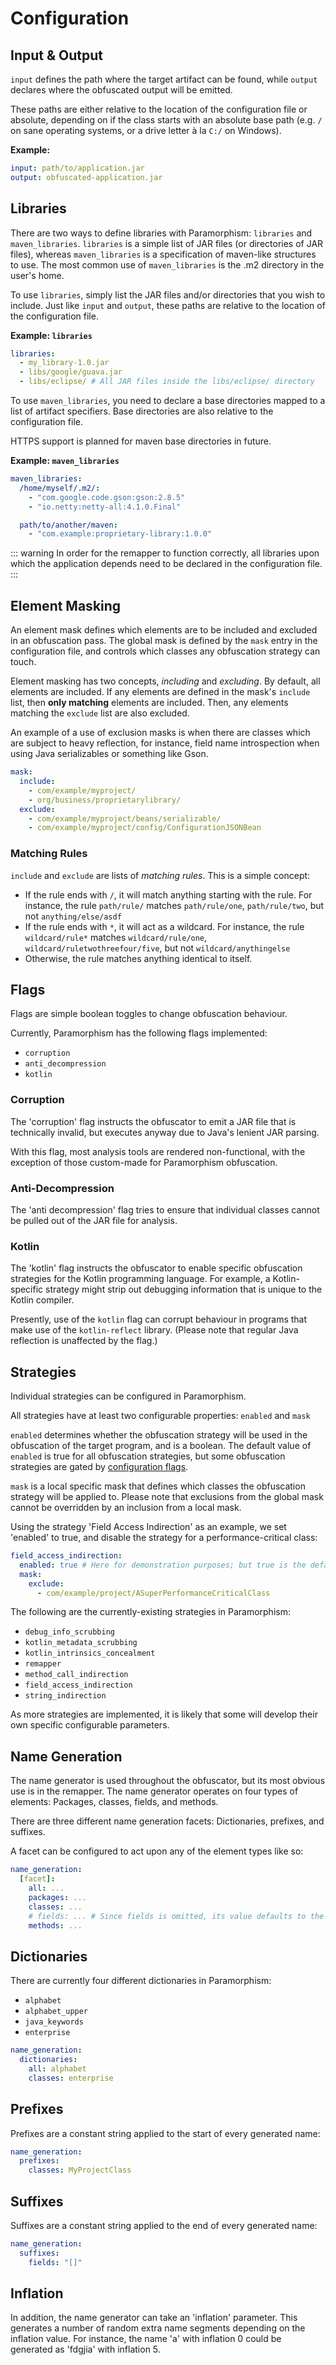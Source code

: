 # Configuration

## Input & Output

`input` defines the path where the target artifact can be found, while `output` declares where the obfuscated output will be emitted.

These paths are either relative to the location of the configuration file or absolute, depending on if the class starts with an absolute base path (e.g. `/` on sane operating systems, or a drive letter à la `C:/` on Windows).

**Example:**

```yml
input: path/to/application.jar
output: obfuscated-application.jar
```

## Libraries

There are two ways to define libraries with Paramorphism: `libraries` and `maven_libraries`. `libraries` is a simple list of JAR files (or directories of JAR files), whereas `maven_libraries` is a specification of maven-like structures to use. The most common use of `maven_libraries` is the .m2 directory in the user's home.

To use `libraries`, simply list the JAR files and/or directories that you wish to include. Just like `input` and `output`, these paths are relative to the location of the configuration file.

**Example: `libraries`**

```yml
libraries:
  - my_library-1.0.jar
  - libs/google/guava.jar
  - libs/eclipse/ # All JAR files inside the libs/eclipse/ directory
```

To use `maven_libraries`, you need to declare a base directories mapped to a list of artifact specifiers. Base directories are also relative to the configuration file.

HTTPS support is planned for maven base directories in future.

**Example: `maven_libraries`**

```yml
maven_libraries:
  /home/myself/.m2/:
    - "com.google.code.gson:gson:2.8.5"
    - "io.netty:netty-all:4.1.0.Final"

  path/to/another/maven:
    - "com.example:proprietary-library:1.0.0"
```

::: warning
In order for the remapper to function correctly, all libraries upon which
the application depends need to be declared in the configuration file.
:::

## Element Masking

An element mask defines which elements are to be included and excluded in an obfuscation pass. The global mask is defined by the `mask` entry in the configuration file, and controls which classes any obfuscation strategy can touch.

Element masking has two concepts, *including* and *excluding*. By default, all elements are included. If any elements are defined in the mask's `include` list, then **only matching** elements are included. Then, any elements matching the `exclude` list are also excluded.

An example of a use of exclusion masks is when there are classes which are subject to heavy reflection, for instance, field name introspection when using Java serializables or something like Gson.

```yml
mask:
  include:
    - com/example/myproject/
    - org/business/proprietarylibrary/
  exclude:
    - com/example/myproject/beans/serializable/
    - com/example/myproject/config/ConfigurationJSONBean
```

### Matching Rules

`include` and `exclude` are lists of *matching rules*. This is a simple concept:

- If the rule ends with `/`, it will match anything starting with the rule. For instance, the rule `path/rule/` matches `path/rule/one`, `path/rule/two`, but not `anything/else/asdf`
- If the rule ends with `*`, it will act as a wildcard. For instance, the rule `wildcard/rule*` matches `wildcard/rule/one`, `wildcard/ruletwothreefour/five`, but not `wildcard/anythingelse`
- Otherwise, the rule matches anything identical to itself.

## Flags

Flags are simple boolean toggles to change obfuscation behaviour.

Currently, Paramorphism has the following flags implemented:
- `corruption`
- `anti_decompression`
- `kotlin`

### Corruption

The 'corruption' flag instructs the obfuscator to emit a JAR file that is technically invalid, but executes anyway due to Java's lenient JAR parsing.

With this flag, most analysis tools are rendered non-functional, with the exception of those custom-made for Paramorphism obfuscation.

### Anti-Decompression

The 'anti decompression' flag tries to ensure that individual classes cannot be pulled out of the JAR file for analysis.

### Kotlin

The 'kotlin' flag instructs the obfuscator to enable specific obfuscation strategies for the Kotlin programming language. For example, a Kotlin-specific strategy might strip out debugging information that is unique to the Kotlin compiler.

Presently, use of the `kotlin` flag can corrupt behaviour in programs that make use of the `kotlin-reflect` library. (Please note that regular Java reflection is unaffected by the flag.)

## Strategies

Individual strategies can be configured in Paramorphism.

All strategies have at least two configurable properties: `enabled` and `mask`

`enabled` determines whether the obfuscation strategy will be used in the obfuscation of the target program, and is a boolean. The default value of `enabled` is true for all obfuscation strategies, but some obfuscation strategies are gated by [configuration flags](#flags).

`mask` is a local specific mask that defines which classes the obfuscation strategy will be applied to. Please note that exclusions from the global mask cannot be overridden by an inclusion from a local mask.

Using the strategy 'Field Access Indirection' as an example, we set 'enabled' to true, and disable the strategy for a performance-critical class:

```yml
field_access_indirection:
  enabled: true # Here for demonstration purposes; but true is the default
  mask:
    exclude:
      - com/example/project/ASuperPerformanceCriticalClass
```

The following are the currently-existing strategies in Paramorphism:
- `debug_info_scrubbing`
- `kotlin_metadata_scrubbing`
- `kotlin_intrinsics_concealment`
- `remapper`
- `method_call_indirection`
- `field_access_indirection`
- `string_indirection`

As more strategies are implemented, it is likely that some will develop their own specific configurable parameters.

## Name Generation

The name generator is used throughout the obfuscator, but its most obvious use is in the remapper. The name generator operates on four types of elements: Packages, classes, fields, and methods.

There are three different name generation facets: Dictionaries, prefixes, and suffixes.

A facet can be configured to act upon any of the element types like so:

```yml
name_generation:
  [facet]:
    all: ...
    packages: ...
    classes: ...
    # fields: ... # Since fields is omitted, its value defaults to the value of 'all'
    methods: ...
```

## Dictionaries

There are currently four different dictionaries in Paramorphism:
- `alphabet`
- `alphabet_upper`
- `java_keywords`
- `enterprise`

```yml
name_generation:
  dictionaries:
    all: alphabet
    classes: enterprise
```

## Prefixes

Prefixes are a constant string applied to the start of every generated name:

```yml
name_generation:
  prefixes:
    classes: MyProjectClass
```

## Suffixes

Suffixes are a constant string applied to the end of every generated name:

```yml
name_generation:
  suffixes:
    fields: "[]"
```

## Inflation

In addition, the name generator can take an 'inflation' parameter. This generates a number of random extra name segments depending on the inflation value. For instance, the name 'a' with inflation 0 could be generated as 'fdgjia' with inflation 5.
